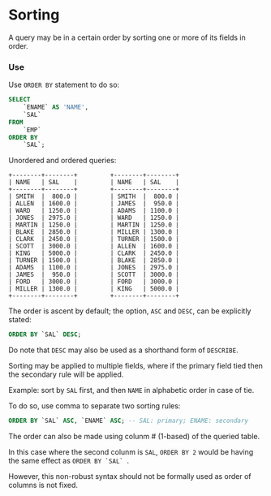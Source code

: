 # Sorting

A query may be in a certain order by sorting one or more of its fields in order.

### Use

Use `ORDER BY` statement to do so:

```sql
SELECT
	`ENAME` AS 'NAME',
	`SAL`
FROM
	`EMP`
ORDER BY
	`SAL`;
```

Unordered and ordered queries:

    +--------+--------+ 		+--------+--------+
    | NAME   | SAL    | 		| NAME   | SAL    |
    +--------+--------+ 		+--------+--------+
    | SMITH  |  800.0 | 		| SMITH  |  800.0 |
    | ALLEN  | 1600.0 | 		| JAMES  |  950.0 |
    | WARD   | 1250.0 | 		| ADAMS  | 1100.0 |
    | JONES  | 2975.0 | 		| WARD   | 1250.0 |
    | MARTIN | 1250.0 | 		| MARTIN | 1250.0 |
    | BLAKE  | 2850.0 | 		| MILLER | 1300.0 |
    | CLARK  | 2450.0 | 		| TURNER | 1500.0 |
    | SCOTT  | 3000.0 | 		| ALLEN  | 1600.0 |
    | KING   | 5000.0 | 		| CLARK  | 2450.0 |
    | TURNER | 1500.0 | 		| BLAKE  | 2850.0 |
    | ADAMS  | 1100.0 | 		| JONES  | 2975.0 |
    | JAMES  |  950.0 | 		| SCOTT  | 3000.0 |
    | FORD   | 3000.0 | 		| FORD   | 3000.0 |
    | MILLER | 1300.0 | 		| KING   | 5000.0 |
    +--------+--------+ 		+--------+--------+

The order is ascent by default; the option, `ASC` and `DESC`, can be explicitly stated:

```sql
ORDER BY `SAL` DESC;
```

Do note that `DESC` may also be used as a shorthand form of `DESCRIBE`.

Sorting may be applied to multiple fields, where if the primary field tied then the secondary rule will be applied.

Example: sort by `SAL` first, and then `NAME` in alphabetic order in case of tie.

To do so, use comma to separate two sorting rules:

```sql
ORDER BY `SAL` ASC, `ENAME` ASC; -- SAL: primary; ENAME: secondary
```

The order can also be made using colunm # (1-based) of the queried table.

In this case where the second colunm is `SAL`, `ORDER BY 2` would be having the same effect as ``ORDER BY `SAL` ``.

However, this non-robust syntax should not be formally used as order of columns is not fixed.
